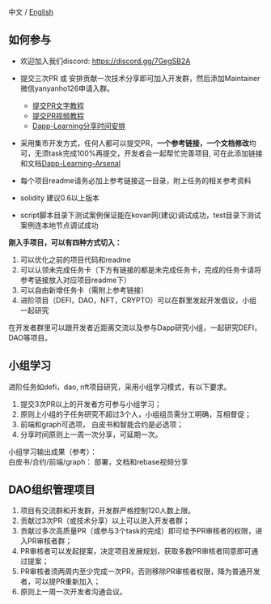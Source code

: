 中文 / [English](https://github.com/rebase-network/Dapp-Learning/blob/main/docs/dao-en.md)

## 如何参与
- 欢迎加入我们discord: https://discord.gg/7GegSB2A  
- 提交三次PR 或 安排贡献一次技术分享即可加入开发群，然后添加Maintainer微信yanyanho126申请入群。
	- [提交PR文字教程](https://github.com/BNineCoding/Dapp-Learning/blob/main/docs/Create_DApp-Learning_PR_Tutorial.md)
	- [提交PR视频教程](https://www.bilibili.com/video/BV1Bq4y1r7dx?spm_id_from=333.999.0.0)
  - [Dapp-Learning分享时间安排](https://docs.qq.com/doc/DQ3hWeVVXQ3JPbXFS)

- 采用集市开发方式，任何人都可以提交PR，**一个参考链接，一个文档修改**均可，无须task完成100%再提交，开发者会一起帮忙完善项目, 可在此添加链接和文档[Dapp-Learning-Arsenal](https://github.com/rebase-network/Dapp-Learning-Arsenal)  
- 每个项目readme请务必加上参考链接这一目录，附上任务的相关参考资料
- solidity 建议0.6以上版本
- script脚本目录下测试案例保证能在kovan网(建议)调试成功，test目录下测试案例连本地节点调试成功

**刚入手项目，可以有四种方式切入：**

1. 可以优化之前的项目代码和readme
2. 可以认领未完成任务卡（下方有链接的都是未完成任务卡，完成的任务卡请将参考链接放入对应项目readme下）
3. 可以自由新增任务卡（需附上参考链接）
4. 进阶项目（DEFI，DAO，NFT，CRYPTO）可以在群里发起开发倡议，小组一起研究  

在开发者群里可以跟开发者近距离交流以及参与Dapp研究小组，一起研究DEFI，DAO等项目。

## 小组学习
  进阶任务如defi，dao, nft项目研究，采用小组学习模式，有以下要求。
 1. 提交3次PR以上的开发者方可参与小组学习；
 2. 原则上小组的子任务研究不超过3个人，小组组员需分工明确，互相督促；
 3. 前端和graph可选项， 白皮书和智能合约是必选项；
 4. 分享时间原则上一周一次分享，可延期一次。 

 小组学习输出成果（参考）：    
 白皮书/合约/前端/graph： 部署，文档和rebase视频分享


## DAO组织管理项目
  1. 项目有交流群和开发群，开发群严格控制120人数上限。
  2. 贡献过3次PR（或技术分享）以上可以进入开发者群；  
  3. 贡献过多次高质量PR（或参与3个task的完成）即可给予PR审核者的权限，进入PR审核者群；
  4. PR审核者可以发起提案，决定项目发展规划，获取多数PR审核者同意即可通过提案；
  5. PR审核者须两周内至少完成一次PR，否则移除PR审核者权限，降为普通开发者，可以提PR重新加入；
  6. 原则上一周一次开发者沟通会议。